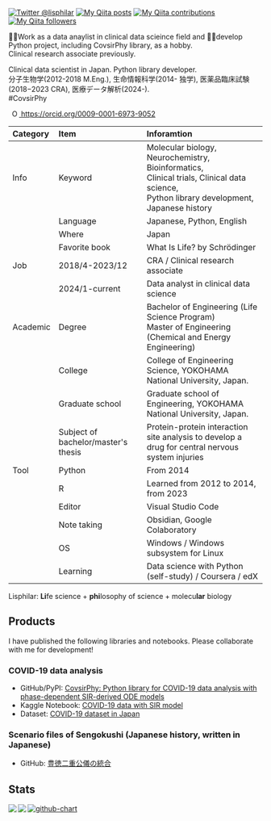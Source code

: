 [![Twitter @lisphilar](https://img.shields.io/twitter/follow/lisphilar?label=Talk%20with%20Lisphilar&style=social)](https://twitter.com/lisphilar)
[![My Qiita posts](https://qiita-badge.apiapi.app/s/lisphilar/posts.svg)](http://qiita.com/lisphilar)
[![My Qiita contributions](https://qiita-badge.apiapi.app/s/lisphilar/contributions.svg)](http://qiita.com/lisphilar)
[![My Qiita followers](https://qiita-badge.apiapi.app/s/lisphilar/followers.svg)](http://qiita.com/lisphilar)
                
👨‍💼Work as a data anaylist in clinical data scieince field and 👨‍💻develop Python project, including CovsirPhy library, as a hobby.  
Clinical research associate previously.

Clinical data scientist in Japan. Python library developer.  
分子生物学(2012-2018 M.Eng.), 生命情報科学(2014- 独学), 医薬品臨床試験(2018−2023 CRA), 医療データ解析(2024-).  
#CovsirPhy

<a
id="cy-effective-orcid-url"
class="underline"
 href="https://orcid.org/0009-0001-6973-9052"
 target="orcid.widget"
 rel="me noopener noreferrer"
 style="vertical-align: top">
 <img
    src="https://orcid.org/sites/default/files/images/orcid_16x16.png"
    style="width: 1em; margin-inline-start: 0.5em"
    alt="ORCID iD icon"/>
  https://orcid.org/0009-0001-6973-9052
</a>

|Category|Item|Inforamtion|
|:--|:--|:--|
| Info | Keyword | Molecular biology, Neurochemistry, Bioinformatics,<br>Clinical trials, Clinical data science,<br>Python library development,<br>Japanese history |
|| Language | Japanese, Python, English |
|| Where | Japan |
|| Favorite book | What Is Life? by Schrödinger |
| Job | 2018/4-2023/12 | CRA / Clinical research associate |
|| 2024/1-current | Data analyst in clinical data science |
| Academic | Degree | 	Bachelor of Engineering (Life Science Program)<br>Master of Engineering (Chemical and Energy Engineering) |
|| College | College of Engineering Science, YOKOHAMA National University, Japan. |
|| Graduate school | Graduate school of Engineering, YOKOHAMA National University, Japan. |
|| Subject of bachelor/master's thesis | Protein-protein interaction site analysis to develop a drug for central nervous system injuries
| Tool | Python | From 2014 |
|| R | Learned from 2012 to 2014, from 2023 |
|| Editor | Visual Studio Code |
|| Note taking | Obsidian, Google Colaboratory |
|| OS | Windows / Windows subsystem for Linux |
|| Learning | Data science with Python (self-study) / Coursera / edX |

Lisphilar: **Li**fe science + **phi**losophy of science + molecu**lar** biology

## Products
I have published the following libraries and notebooks. Please collaborate with me for development!

### COVID-19 data analysis
- GitHub/PyPI: [CovsirPhy: Python library for COVID-19 data analysis with phase-dependent SIR-derived ODE models](https://github.com/lisphilar/covid19-sir)
- Kaggle Notebook: [COVID-19 data with SIR model](https://www.kaggle.com/lisphilar/covid-19-data-with-sir-model)
- Dataset: [COVID-19 dataset in Japan](https://github.com/lisphilar/covid19-sir/tree/main/data)

### Scenario files of Sengokushi (Japanese history, written in Japanese)

- GitHub: [豊徳二重公儀の統合](https://github.com/lisphilar/sengokushi)

## Stats
<a href="https://github.com/anuraghazra/github-readme-stats">
  <img align="left" src="https://github-readme-stats.vercel.app/api?username=lisphilar&count_private=true&show_icons=true" />
</a>
<a href="https://github.com/anuraghazra/github-readme-stats">
  <img align="left" src="https://github-readme-stats.vercel.app/api/top-langs/?username=lisphilar&hide=jupyter%20notebook&langs_count=10" />
</a>

[![github-chart](https://github-chart.vercel.app/api?user=lisphilar)](https://github.com/rokumura7/github-chart)

<!--
**lisphilar/lisphilar** is a ✨ _special_ ✨ repository because its `README.md` (this file) appears on your GitHub profile.

Here are some ideas to get you started:

- 🔭 I’m currently working on ...
- 🌱 I’m currently learning ...
- 👯 I’m looking to collaborate on ...
- 🤔 I’m looking for help with ...
- 💬 Ask me about ...
- 📫 How to reach me: ...
- 😄 Pronouns: ...
- ⚡ Fun fact: ...
-->

